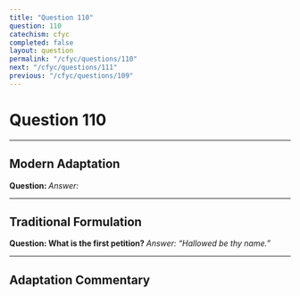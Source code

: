 ```yaml
---
title: "Question 110"
question: 110
catechism: cfyc
completed: false
layout: question
permalink: "/cfyc/questions/110"
next: "/cfyc/questions/111"
previous: "/cfyc/questions/109"
---
```

# Question 110
---
## Modern Adaptation
<strong>
    Question:
</strong>

<em>
    Answer:
</em>

---
## Traditional Formulation
<strong>
    Question: What is the first petition?
</strong>

<em>
    Answer: “Hallowed be thy name.”
</em>

---
## Adaptation Commentary
